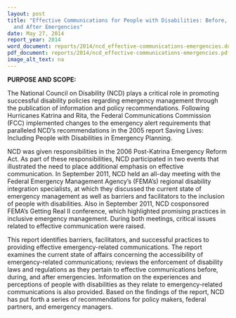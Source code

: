 ```yaml
---
layout: post
title: "Effective Communications for People with Disabilities: Before, During,
  and After Emergencies"
date: May 27, 2014
report_year: 2014
word_document: reports/2014/ncd_effective-communications-emergencies.docx
pdf_document: reports/2014/ncd_effective-communications-emergencies.pdf
image_alt_text: na
---
```

**PURPOSE AND SCOPE:**

The National Council on Disability (NCD) plays a critical role in promoting successful disability policies regarding emergency management through the publication of information and policy recommendations. Following Hurricanes Katrina and Rita, the Federal Communications Commission (FCC) implemented changes to the emergency alert requirements that paralleled NCD’s recommendations in the 2005 report Saving Lives: Including People with Disabilities in Emergency Planning.

NCD was given responsibilities in the 2006 Post-Katrina Emergency Reform Act. As part of these responsibilities, NCD participated in two events that illustrated the need to place additional emphasis on effective communication. In September 2011, NCD held an all-day meeting with the Federal Emergency Management Agency’s (FEMA’s) regional disability integration specialists, at which they discussed the current state of emergency management as well as barriers and facilitators to the inclusion of people with disabilities. Also in September 2011, NCD cosponsored FEMA’s Getting Real II conference, which highlighted promising practices in inclusive emergency management. During both meetings, critical issues related to effective communication were raised.

This report identifies barriers, facilitators, and successful practices to providing effective emergency-related communications. The report examines the current state of affairs concerning the accessibility of emergency-related communications; reviews the enforcement of disability laws and regulations as they pertain to effective communications before, during, and after emergencies. Information on the experiences and perceptions of people with disabilities as they relate to emergency-related communications is also provided. Based on the findings of the report, NCD has put forth a series of recommendations for policy makers, federal partners, and emergency managers.